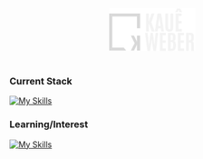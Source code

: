 <div align="center">
  <img height="75px" src="kaue-weber-logo.png" alt="logo">
</div>
<br>

### Current Stack
[![My Skills](https://skillicons.dev/icons?i=js,ts,nodejs,react,tailwind,postgres,figma,git,linux)](https://skillicons.dev)

### Learning/Interest
[![My Skills](https://skillicons.dev/icons?i=java)](https://skillicons.dev)
